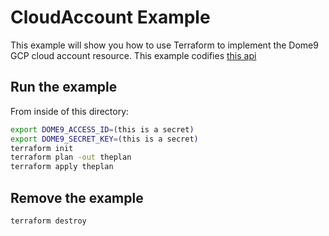 # CloudAccount Example

This example will show you how to use Terraform to implement the Dome9 GCP cloud account resource.
This example codifies [this api](https://api-v2-docs.dome9.com/#Dome9-API-GoogleCloudAccount)

## Run the example

From inside of this directory:

```bash
export DOME9_ACCESS_ID=(this is a secret)
export DOME9_SECRET_KEY=(this is a secret)
terraform init
terraform plan -out theplan
terraform apply theplan
```

## Remove the example

```bash
terraform destroy
```
